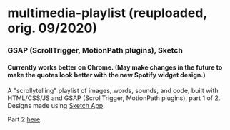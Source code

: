 # multimedia-playlist (reuploaded, orig. 09/2020)
### GSAP (ScrollTrigger, MotionPath plugins), Sketch
#### Currently works better on Chrome. (May make changes in the future to make the quotes look better with the new Spotify widget design.)
A "scrollytelling" playlist of images, words, sounds, and code, built with HTML/CSS/JS and GSAP (ScrollTrigger, MotionPath plugins), part 1 of 2. Designs made using [Sketch App](https://www.sketch.com).


Part 2 [here](https://github.com/fibanneacci/multimedia-playlist-cont).


